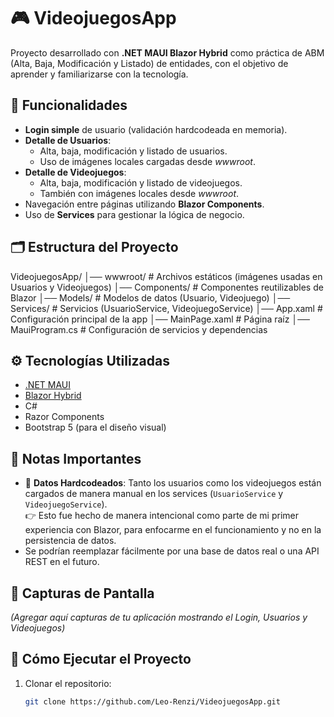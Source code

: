 # 🎮 VideojuegosApp

Proyecto desarrollado con **.NET MAUI Blazor Hybrid** como práctica de ABM (Alta, Baja, Modificación y Listado) de entidades, con el objetivo de aprender y familiarizarse con la tecnología.

## 📌 Funcionalidades

- **Login simple** de usuario (validación hardcodeada en memoria).
- **Detalle de Usuarios**:
  - Alta, baja, modificación y listado de usuarios.
  - Uso de imágenes locales cargadas desde *wwwroot*.
- **Detalle de Videojuegos**:
  - Alta, baja, modificación y listado de videojuegos.
  - También con imágenes locales desde *wwwroot*.
- Navegación entre páginas utilizando **Blazor Components**.
- Uso de **Services** para gestionar la lógica de negocio.

## 🗂️ Estructura del Proyecto

VideojuegosApp/
│── wwwroot/ # Archivos estáticos (imágenes usadas en Usuarios y Videojuegos)
│── Components/ # Componentes reutilizables de Blazor
│── Models/ # Modelos de datos (Usuario, Videojuego)
│── Services/ # Servicios (UsuarioService, VideojuegoService)
│── App.xaml # Configuración principal de la app
│── MainPage.xaml # Página raíz
│── MauiProgram.cs # Configuración de servicios y dependencias


## ⚙️ Tecnologías Utilizadas

- [.NET MAUI](https://learn.microsoft.com/dotnet/maui)
- [Blazor Hybrid](https://learn.microsoft.com/aspnet/core/blazor/hybrid)
- C#
- Razor Components
- Bootstrap 5 (para el diseño visual)

## 🚧 Notas Importantes

- 🔧 **Datos Hardcodeados**: Tanto los usuarios como los videojuegos están cargados de manera manual en los services (`UsuarioService` y `VideojuegoService`).  
  👉 Esto fue hecho de manera intencional como parte de mi primer experiencia con Blazor, para enfocarme en el funcionamiento y no en la persistencia de datos.
- Se podrían reemplazar fácilmente por una base de datos real o una API REST en el futuro.

## 📸 Capturas de Pantalla

_(Agregar aquí capturas de tu aplicación mostrando el Login, Usuarios y Videojuegos)_

## 🚀 Cómo Ejecutar el Proyecto

1. Clonar el repositorio:
   ```bash
   git clone https://github.com/Leo-Renzi/VideojuegosApp.git
